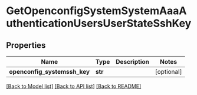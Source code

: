 # GetOpenconfigSystemSystemAaaAuthenticationUsersUserStateSshKey

## Properties
Name | Type | Description | Notes
------------ | ------------- | ------------- | -------------
**openconfig_systemssh_key** | **str** |  | [optional] 

[[Back to Model list]](../README.md#documentation-for-models) [[Back to API list]](../README.md#documentation-for-api-endpoints) [[Back to README]](../README.md)



